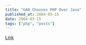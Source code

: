 ```yaml
---
title: "GAO Chooses PHP Over Java"
published_at: 2004-03-15
date: 2004-03-15
tags: ["php", "posts"]
---
```

[Link](http://www.infoworld.com/article/04/03/12/11FEopgovcase_1.html)